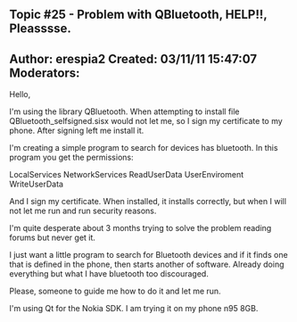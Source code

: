 Topic #25 - Problem with QBluetooth, HELP!!, Pleasssse.
----------------------------------------------------------------------------
Author:     erespia2
Created:    03/11/11 15:47:07
Moderators:
----------------------------------------------------------------------------

Hello,

  I'm using the library QBluetooth. When attempting to install file
QBluetooth_selfsigned.sisx would not let me, so I sign my
certificate to my phone. After signing left me install it.

  I'm creating a simple program to search for devices
has bluetooth. In this program you get the permissions:

   LocalServices NetworkServices ReadUserData UserEnviroment WriteUserData

  And I sign my certificate. When installed, it installs
correctly, but when I will not let me run and run
security reasons.

  I'm quite desperate about 3 months trying to solve the
problem reading forums but never get it.

  I just want a little program to search for Bluetooth devices and
if it finds one that is defined in the phone, then starts another
of software. Already doing everything but what I have bluetooth too
discouraged.

  Please, someone to guide me how to do it and let me
run.

  I'm using Qt for the Nokia SDK. I am trying it on my phone n95
8GB.

